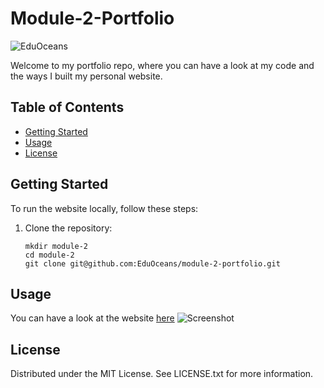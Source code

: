 # Module-2-Portfolio
![EduOceans](https://img.shields.io/badge/Edu-Oceans-blue)

Welcome to my portfolio repo, where you can have a look at my code and the ways I built my personal website.

## Table of Contents

- [Getting Started](#getting-started)
- [Usage](#usage)
- [License](#license)

## Getting Started

To run the website locally, follow these steps:

1. Clone the repository:
   ```
   mkdir module-2
   cd module-2
   git clone git@github.com:EduOceans/module-2-portfolio.git
   ```

## Usage

You can have a look at the website [here](https://eduoceans.github.io/module-2-portfolio/)
![Screenshot](https://github.com/EduOceans/module-2-portfolio/assets/150608334/70eb0a73-5630-433e-90e5-43816f5ce8f8)


## License

Distributed under the MIT License. See LICENSE.txt for more information.
